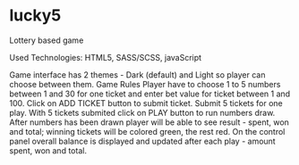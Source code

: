 # lucky5

Lottery based game

Used Technologies: HTML5, SASS/SCSS, javaScript

Game interface has 2 themes - Dark (default) and Light so player can choose between them.
Game Rules
Player have to choose 1 to 5 numbers between 1 and 30 for one ticket and enter bet value for ticket between 1 and 100.
Click on ADD TICKET button to submit ticket.
Submit 5 tickets for one play.
With 5 tickets submited click on PLAY button to run numbers draw.
After numbers has been drawn player will be able to see result - spent, won and total; 
winning tickets will be colored green, the rest red.
On the control panel overall balance is displayed and updated after each play - amount spent, won and total.
